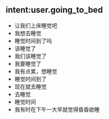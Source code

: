 ## intent:user.going_to_bed
- 让我们上床睡觉吧
- 我想去睡觉
- 睡觉时间到了吗
- 该睡觉了
- 我们该睡觉了
- 我要睡觉了
- 我有点累，想睡觉
- 睡觉时间到了
- 现在就去睡觉
- 去睡觉
- 睡觉时间
- 我有时在下午一大早就觉得昏昏欲睡
